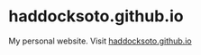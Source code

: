 # haddocksoto.github.io
My personal website.
Visit [haddocksoto.github.io](https://haddocksoto.github.io)
